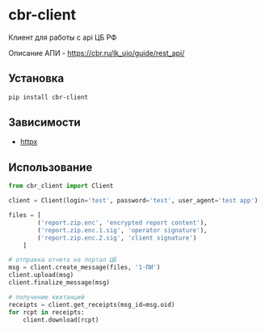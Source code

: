 # cbr-client
Клиент для работы с api ЦБ РФ

Описание АПИ - https://cbr.ru/lk_uio/guide/rest_api/

## Установка
```bash
pip install cbr-client
```

## Зависимости
* [httpx](https://github.com/encode/httpx)


## Использование
```python
from cbr_client import Client

client = Client(login='test', password='test', user_agent='test app')

files = [
        ('report.zip.enc', 'encrypted report content'),
        ('report.zip.enc.1.sig', 'operator signature'),
        ('report.zip.enc.2.sig', 'client signature')
    ]

# отправка отчета на портал ЦБ
msg = client.create_message(files, '1-ПИ')
client.upload(msg)
client.finalize_message(msg)

# получение квитанций
receipts = client.get_receipts(msg_id=msg.oid)
for rcpt in receipts:
    client.download(rcpt)
```
